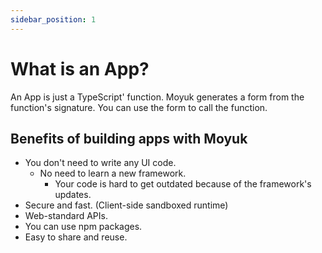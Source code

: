 ```yaml
---
sidebar_position: 1
---
```


# What is an App?

An App is just a TypeScript' function. Moyuk generates a form from the function's signature.
You can use the form to call the function.

## Benefits of building apps with Moyuk

- You don't need to write any UI code.
  - No need to learn a new framework.
	- Your code is hard to get outdated because of the framework's updates.
- Secure and fast. (Client-side sandboxed runtime)
- Web-standard APIs.
- You can use npm packages.
- Easy to share and reuse.
